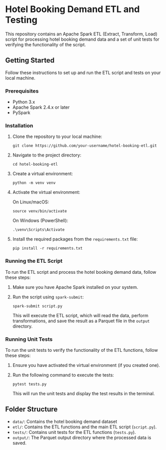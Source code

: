 # Hotel Booking Demand ETL and Testing

This repository contains an Apache Spark ETL (Extract, Transform, Load) script for processing hotel booking demand data and a set of unit tests for verifying the functionality of the script.

## Getting Started

Follow these instructions to set up and run the ETL script and tests on your local machine.

### Prerequisites

- Python 3.x
- Apache Spark 2.4.x or later
- PySpark

### Installation

1. Clone the repository to your local machine:

   ```shell
   git clone https://github.com/your-username/hotel-booking-etl.git
   ```

2. Navigate to the project directory:

   ```shell
   cd hotel-booking-etl
   ```

3. Create a virtual environment:

   ```shell
   python -m venv venv
   ```

4. Activate the virtual environment:

   On Linux/macOS:
   ```shell
   source venv/bin/activate
   ```

   On Windows (PowerShell):
   ```shell
   .\venv\Scripts\Activate
   ```

5. Install the required packages from the `requirements.txt` file:

   ```shell
   pip install -r requirements.txt
   ```

### Running the ETL Script

To run the ETL script and process the hotel booking demand data, follow these steps:

1. Make sure you have Apache Spark installed on your system.

2. Run the script using `spark-submit`:

   ```shell
   spark-submit script.py
   ```

   This will execute the ETL script, which will read the data, perform transformations, and save the result as a Parquet file in the `output` directory.

### Running Unit Tests

To run the unit tests to verify the functionality of the ETL functions, follow these steps:

1. Ensure you have activated the virtual environment (if you created one).

2. Run the following command to execute the tests:

   ```shell
   pytest tests.py
   ```

   This will run the unit tests and display the test results in the terminal.

## Folder Structure

- `data/`: Contains the hotel booking demand dataset 
- `etl/`: Contains the ETL functions and the main ETL script (`script.py`).
- `tests/`: Contains unit tests for the ETL functions (`tests.py`).
- `output/`: The Parquet output directory where the processed data is saved.

